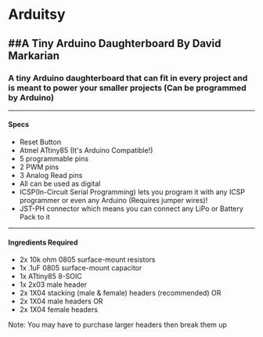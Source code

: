 # Arduitsy
##A Tiny Arduino Daughterboard By David Markarian
---
### A tiny Arduino daughterboard that can fit in every project and is meant to power your smaller projects (Can be programmed by Arduino)
---
#### Specs
* Reset Button
* Atmel ATtiny85 (It's Arduino Compatible!)
* 5 programmable pins
* 2 PWM pins
* 3 Analog Read pins
* All can be used as digital
* ICSP(In-Circuit Serial Programming) lets you program it with any ICSP programmer or even any Arduino (Requires jumper wires)!
* JST-PH connector which means you can connect any LiPo or Battery Pack to it

---
#### Ingredients Required
* 2x 10k ohm 0805 surface-mount resistors
* 1x .1uF 0805 surface-mount capacitor
* 1x ATtiny85 8-SOIC
* 1x 2x03 male header
* 2x 1X04 stacking (male & female) headers (recommended)
OR
* 2x 1X04 male headers
OR
* 2x 1X04 female headers

Note: You may have to purchase larger headers then break them up
